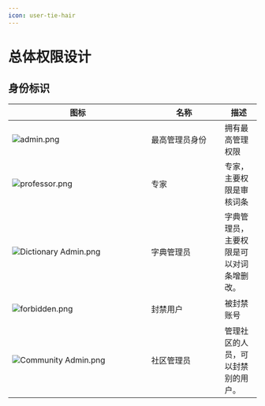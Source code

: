 ```yaml
---
icon: user-tie-hair
---
```


# 总体权限设计

## 身份标识

<table><thead><tr><th width="266">图标</th><th width="133">名称</th><th>描述</th></tr></thead><tbody><tr><td><img src="https://www.helloimg.com/i/2024/12/04/67500c3be4254.png" alt="admin.png" data-size="original"></td><td>最高管理员身份</td><td>拥有最高管理权限</td></tr><tr><td><img src="https://www.helloimg.com/i/2024/12/04/67500c3c4b1c1.png" alt="professor.png" data-size="original"></td><td>专家</td><td>专家，主要权限是审核词条</td></tr><tr><td><img src="https://www.helloimg.com/i/2024/12/04/67500c3c53e31.png" alt="Dictionary Admin.png" data-size="original"></td><td>字典管理员</td><td>字典管理员，主要权限是可以对词条增删改。</td></tr><tr><td><p></p><p><img src="https://www.helloimg.com/i/2024/12/04/67500c4013a4c.png" alt="forbidden.png" data-size="original"></p></td><td>封禁用户</td><td>被封禁账号</td></tr><tr><td><img src="https://www.helloimg.com/i/2024/12/04/67500c3b98eff.png" alt="Community Admin.png" data-size="original"></td><td>社区管理员</td><td>管理社区的人员，可以封禁别的用户。</td></tr></tbody></table>
